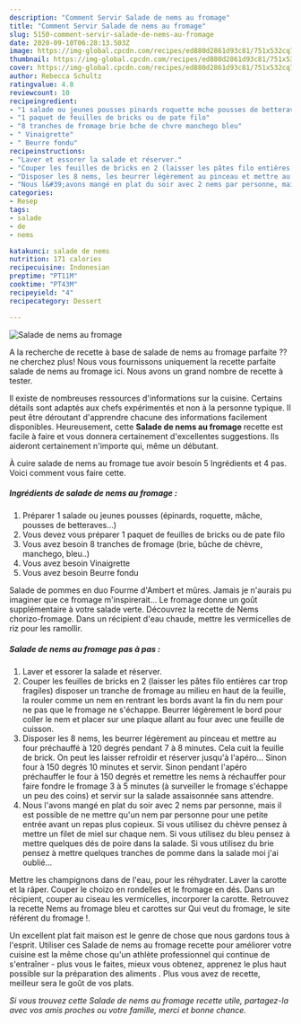 ```yaml
---
description: "Comment Servir Salade de nems au fromage"
title: "Comment Servir Salade de nems au fromage"
slug: 5150-comment-servir-salade-de-nems-au-fromage
date: 2020-09-10T06:28:13.503Z
image: https://img-global.cpcdn.com/recipes/ed880d2861d93c81/751x532cq70/salade-de-nems-au-fromage-photo-principale-de-la-recette.jpg
thumbnail: https://img-global.cpcdn.com/recipes/ed880d2861d93c81/751x532cq70/salade-de-nems-au-fromage-photo-principale-de-la-recette.jpg
cover: https://img-global.cpcdn.com/recipes/ed880d2861d93c81/751x532cq70/salade-de-nems-au-fromage-photo-principale-de-la-recette.jpg
author: Rebecca Schultz
ratingvalue: 4.8
reviewcount: 10
recipeingredient:
- "1 salade ou jeunes pousses pinards roquette mche pousses de betteraves"
- "1 paquet de feuilles de bricks ou de pate filo"
- "8 tranches de fromage brie bche de chvre manchego bleu"
- " Vinaigrette"
- " Beurre fondu"
recipeinstructions:
- "Laver et essorer la salade et réserver."
- "Couper les feuilles de bricks en 2 (laisser les pâtes filo entières car trop fragiles) disposer un tranche de fromage au milieu en haut de la feuille, la rouler comme un nem en rentrant les bords avant la fin du nem pour ne pas que le fromage ne s&#39;échappe. Beurrer légèrement le bord pour coller le nem et placer sur une plaque allant au four avec une feuille de cuisson."
- "Disposer les 8 nems, les beurrer légèrement au pinceau et mettre au four préchauffé à 120 degrés pendant 7 à 8 minutes. Cela cuit la feuille de brick. On peut les laisser refroidir et réserver jusqu&#39;à l&#39;apéro... Sinon four à 150 degrés 10 minutes et servir. Sinon pendant l&#39;apéro préchauffer le four à 150 degrés et remettre les nems à réchauffer pour faire fondre le fromage 3 à 5 minutes (à surveiller le fromage s&#39;échappe un peu des coins) et servir sur la salade assaisonnée sans attendre."
- "Nous l&#39;avons mangé en plat du soir avec 2 nems par personne, mais il est possible de ne mettre qu&#39;un nem par personne pour une petite entrée avant un repas plus copieux. Si vous utilisez du chèvre pensez à mettre un filet de miel sur chaque nem. Si vous utilisez du bleu pensez à mettre quelques dés de poire dans la salade. Si vous utilisez du brie pensez à mettre quelques tranches de pomme dans la salade moi j&#39;ai oublié..."
categories:
- Resep
tags:
- salade
- de
- nems

katakunci: salade de nems 
nutrition: 171 calories
recipecuisine: Indonesian
preptime: "PT11M"
cooktime: "PT43M"
recipeyield: "4"
recipecategory: Dessert

---
```



![Salade de nems au fromage](https://img-global.cpcdn.com/recipes/ed880d2861d93c81/751x532cq70/salade-de-nems-au-fromage-photo-principale-de-la-recette.jpg)

A la recherche de recette à base de salade de nems au fromage parfaite ?? ne cherchez plus! Nous vous fournissons uniquement la recette parfaite salade de nems au fromage ici. Nous avons un grand nombre de recette à tester.

Il existe de nombreuses ressources d'informations sur la cuisine. Certains détails sont adaptés aux chefs expérimentés et non à la personne typique. Il peut être déroutant d'apprendre chacune des informations facilement disponibles. Heureusement, cette <strong> Salade de nems au fromage </strong> recette est facile à faire et vous donnera certainement d'excellentes suggestions. Ils aideront certainement n'importe qui, même un débutant.

<!--inarticleads1-->

À cuire salade de nems au fromage tue avoir besoin 5 Ingrédients et 4 pas. Voici comment vous faire cette.

##### Ingrédients de salade de nems au fromage :

1. Préparer 1 salade ou jeunes pousses (épinards, roquette, mâche, pousses de betteraves...)
1. Vous devez vous préparer 1 paquet de feuilles de bricks ou de pate filo
1. Vous avez besoin 8 tranches de fromage (brie, bûche de chèvre, manchego, bleu..)
1. Vous avez besoin  Vinaigrette
1. Vous avez besoin  Beurre fondu


Salade de pommes en duo Fourme d&#39;Ambert et mûres. Jamais je n&#39;aurais pu imaginer que ce fromage m&#39;inspirerait… Le fromage donne un goût supplémentaire à votre salade verte. Découvrez la recette de Nems chorizo-fromage. Dans un récipient d&#39;eau chaude, mettre les vermicelles de riz pour les ramollir. 

<!--inarticleads2-->

##### Salade de nems au fromage pas à pas :

1. Laver et essorer la salade et réserver.
1. Couper les feuilles de bricks en 2 (laisser les pâtes filo entières car trop fragiles) disposer un tranche de fromage au milieu en haut de la feuille, la rouler comme un nem en rentrant les bords avant la fin du nem pour ne pas que le fromage ne s&#39;échappe. Beurrer légèrement le bord pour coller le nem et placer sur une plaque allant au four avec une feuille de cuisson.
1. Disposer les 8 nems, les beurrer légèrement au pinceau et mettre au four préchauffé à 120 degrés pendant 7 à 8 minutes. Cela cuit la feuille de brick. On peut les laisser refroidir et réserver jusqu&#39;à l&#39;apéro... Sinon four à 150 degrés 10 minutes et servir. Sinon pendant l&#39;apéro préchauffer le four à 150 degrés et remettre les nems à réchauffer pour faire fondre le fromage 3 à 5 minutes (à surveiller le fromage s&#39;échappe un peu des coins) et servir sur la salade assaisonnée sans attendre.
1. Nous l&#39;avons mangé en plat du soir avec 2 nems par personne, mais il est possible de ne mettre qu&#39;un nem par personne pour une petite entrée avant un repas plus copieux. Si vous utilisez du chèvre pensez à mettre un filet de miel sur chaque nem. Si vous utilisez du bleu pensez à mettre quelques dés de poire dans la salade. Si vous utilisez du brie pensez à mettre quelques tranches de pomme dans la salade moi j&#39;ai oublié...


Mettre les champignons dans de l&#39;eau, pour les réhydrater. Laver la carotte et la râper. Couper le choizo en rondelles et le fromage en dés. Dans un récipient, couper au ciseau les vermicelles, incorporer la carotte. Retrouvez la recette Nems au fromage bleu et carottes sur Qui veut du fromage, le site référent du fromage !. 

<!--inarticleads1-->

<p>
Un excellent plat fait maison est le genre de chose que nous gardons tous à l'esprit. Utiliser ces Salade de nems au fromage recette pour améliorer votre cuisine est la même chose qu'un athlète professionnel qui continue de s'entraîner - plus vous le faites, mieux vous obtenez, apprenez le plus haut possible sur la préparation des aliments . Plus vous avez de recette, meilleur sera le goût de vos plats.
</p>

<p>
<i>Si vous trouvez cette Salade de nems au fromage recette utile, partagez-la avec vos amis proches ou votre famille, merci et bonne chance.</i>
</p>
